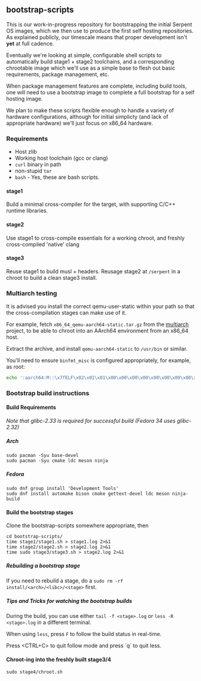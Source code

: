 ## bootstrap-scripts

This is our work-in-progress repository for bootstrapping the initial Serpent OS images,
which we then use to produce the first self hosting repositories. As explained publicly,
our timescale means that proper development isn't **yet** at full cadence.

Eventually we're looking at simple, configurable shell scripts to automatically build
stage1 + stage2 toolchains, and a corresponding chrootable image which we'll use as a
simple base to flesh out basic requirements, package management, etc.

When package management features are complete, including build tools, one will need to
use a bootstrap image to complete a full bootstrap for a self hosting image.

We plan to make these scripts flexible enough to handle a variety of hardware configurations,
although for initial simplicty (and lack of appropriate hardware) we'll just focus on
x86_64 hardware.

### Requirements

 - Host zlib
 - Working host toolchain (gcc or clang)
 - `curl`  binary in path
 - non-stupid `tar`
 - `bash` - Yes, these are bash scripts.


#### stage1

Build a minimal cross-compiler for the target, with supporting C/C++ runtime libraries.

#### stage2

Use stage1 to cross-compile essentials for a working chroot, and freshly cross-compiled 'native' clang

#### stage3

Reuse stage1 to build musl + headers.
Reusage stage2 at `/serpent` in a chroot to build a clean stage3 install.


### Multiarch testing

It is advised you install the correct qemu-user-static within your path so that the cross-compilation
stages can make use of it.

For example, fetch `x86_64_qemu-aarch64-static.tar.gz` from the [multiarch](https://github.com/multiarch/qemu-user-static/releases) project, to be able to
chroot into an AArch64 environment from an x86_64 host.

Extract the archive, and install `qemu-aarch64-static` to `/usr/bin` or similar.

You'll need to ensure `binfmt_misc` is configured appropriately, for example, as root:

```bash
echo ':aarch64:M::\x7fELF\x02\x01\x01\x00\x00\x00\x00\x00\x00\x00\x00\x00\x02\x00\xb7:\xff\xff\xff\xff\xff\xff\xff\xff\xff\xff\xff\xff\xff\xff\xff\xff\xfe\xff\xff:/usr/bin/qemu-aarch64-static:' > /proc/sys/fs/binfmt_misc/register
```

### Bootstrap build instructions

#### Build Requirements

*Note that glibc-2.33 is required for successful build (Fedora 34 uses glibc-2.32)*

##### Arch

```
sudo pacman -Syu base-devel
sudo pacman -Syu cmake ldc meson ninja
```

##### Fedora

```
sudo dnf group install 'Development Tools'
sudo dnf install automake bison cmake gettext-devel ldc meson ninja-build
```

#### Build the bootstrap stages

Clone the bootstrap-scripts somewhere appropriate, then

```
cd bootstrap-scripts/
time stage1/stage1.sh > stage1.log 2>&1
time stage2/stage2.sh > stage2.log 2>&1
time sudo stage3/stage3.sh > stage2.log 2>&1
```

##### Rebuilding a bootstrap stage

If you need to rebuild a stage, do a `sudo rm -rf install/<arch>/<libc>/<stage>` first.

##### Tips and Tricks for watching the bootstrap builds

During the build, you can use either `tail -f <stage>.log` or `less -R <stage>.log` in a different terminal.

When using `less`, press `F` to follow the build status in real-time.

Press <CTRL+C> to quit follow mode and press ´q´ to quit less.

#### Chroot-ing into the freshly built stage3/4

`sudo stage4/chroot.sh`
